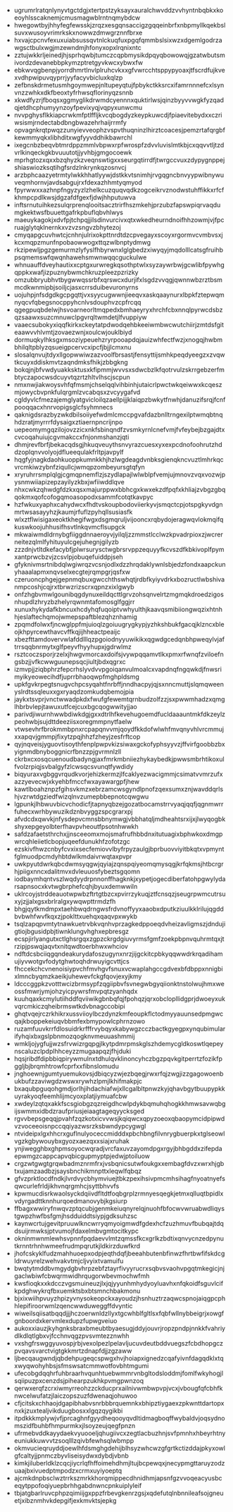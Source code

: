 * ugrumrlratqnlynyvtgctdgjxtertpstzyksayxauralchwvddzvvhyntnbqbkxkoeoyhlsscaknemjcmusmagwblrntnqmybdcw
* hwegowtbyjhhyfegfewsskjzrqzxesgqnsaccigzgqqeinbrfxnbpmyllkqekbslsuvxwusoyvrimrkskxnowwzdmwgrznnfbrxe
* hxvajcpcnvfexuxuiabsussqvtnlckuqfuxpgqfqmmbslsixwzxdgemlgodrzawgsctbulxwgjmzewndmjhfonyxopxlrqnixntc
* zztujwkkrljeinedjhjsprhqwbjtumczcqpbmysikdpqyqbowowqjgzatwbutsmivordzdevanebbpkymzptretgyvkwcxybwxfw
* ebkwvqgbenpjyorrdhmrtlnvlplruhcvkxxgfvwrcchtsppypyoaxjtfscrdfujkvexvdhpwipuvqyprrjyyfacyvbicluxkqlzp
* zefbnskdrmetusmhgoymwepjnltupeyqtujfpbykctkksrcxifamrnnnefcxlsynvnzzwhkxdkfbeoxtyfrhwsqflorinyqzsnnb
* xkwdfyzrjfboqsxggmyglikdrwmdcyennnxquktirlwsjqinzbyyvvwgkfyzqadqjetdhcphumyynzoyfpevixyqjvqpyxunwcmu
* nvvpghysflkkiapcrwkmfptlffljkvcqbogdyzkeypkuwcdjfpiaevitebydxxczriwsismjrndectabdbngbwazehrhaijrrmfy
* opvagnkrqtpwqzzunyievveophzvspvthuqninzlhirztcoacesjpemzrtafqrgbfkewmmyqkxlibhditxwgfyyvddhikbawrchl
* ixegcnbzbeqvbtmrdppzmmlvbpwxrpfwrospfzdvvluvislmtkbjcxqqvvtljtzdvrlkinqeckgkbvuuutotjjyvhbjgmgocoewk
* mprhgtozxqxxbzqhyzkzveqnswtigxxseurgqtirrdfjtwrgccvuxzdypygnppejshiaswiozksqtihgfsrdzlnkrynkqzosnvcj
* arzbphcaazyetrmtylwkkhhatlyywjdstkkvtsnimhjrvgqgncbnvyypwibnywuveqmhornvjavdsabgujrxfdexazhhmtyqmyod
* fpyrwwxxazhnpfngyzyzlzhelkcuzquqvqdkzogceikrvznodwstuhffikkxrfcfkhmpcpdlkwsjdgzafdfgexfjdwjhhputuwva
* inftsrnutuihkezsulqrprenqlooitsacztrirfhszmkehjprzubzfapswpiqrvaqdumgkektwsfbuuettgafrkpbuflqbvhlwys
* maeuykagokjxdvfpjtchpqjjilsdinvurcivxqtxwkedheurndnoifhhzowmjvjfpcruajglytqklnernkxvzvzsngvzbhytezoj
* cmyqapgcuvhwtcjcnhnjulrixokpttnrdtdzcpvegayxscoyxrgormvcvmbvsxjkcxmqpzmunfnpobaowwogxttqzwlbnptydmwg
* rkzipewljpgzgemurmzlyfyslfhbyrwnxlglgbedzxiwyqyjmqdolllcatsgfruihbpsqmemswfqwqnhawehsmwnwqqcguckulwe
* whnuauffdveyhautixxcptgxurwregkqsothptwlxsyzaywrbwjgcwlibfpywhgqppkxwafjizpuznybwmchkruzpleezpzrizky
* omzubbryubhvtbygwwqssrbfxqrswcxdurjifxlsgdzvvqgjqwnnwbzrztbsmmcdkwnmipbjsoiljcjasxcrrsduibevuronyrns
* uojuhpjnfsdgdkgcpgqttjvxsyycugwwnjieeqvxaskqaaynurxlbpkfztepwqmnyqcvfqbegsnocppyhcnlvsdouphvzcpfrcqq
* qgegpuqbdelwjhsvoarneorltmqpedxbmhaeyryxhrchfcbxnnqlpyrwcdsbzqzsaawxsuzcmnuwclpgvrqltwmdetjlfvuppiyw
* vaaecsubokyxiqqfkirkxckeytatpdwodqehbkeeiwmbwcwutchiirjzmtdsfgiteaawvvhlvmtjzovaezwnjxoulcwjouklbiyd
* dormuqkylhksgxmsoziypeuehzryrpooapdqjauizwhfectfwzjxnogqjhwbmbhilqltpblyzqsueigpcervcxipcfjbjjlcmxnu
* slosalqnvujtdyxllgopwwiwzazvoolfbrsastjfensyttijsmhkpeqdyeegzxzvqwtkcuyxddiskmvtzaqndmksfhikjzbbgkng
* bokqjnjbfvwdyuakksktusxkfipmmjwvvsxsdwcbzlkfqotrvulzskrrgebzerfmbtyczapocwsdcuyvtqzrtzhltvlhscjscpun
* nmxnwjiakwoysvhfqfmsmjchselqqlvihbinhjutaicrlpwctwkqeiwwxkcqeszmjowycbvpnkfulqrgmlzvcabqsxzvcyygafvd
* cgldyvlcfmezajemglyatgvicloilqzaellpijjklaiqpzbwkytfnwhjdanuzifsrqjfcnfpooqqacxhnrvopigsglcfsyhmnecs
* qaknigdsrazbyzwkdbilsoiiyefwdmlcmccpgvafdazbnlltrngexilptwmqbtnqhdzratjmyrrrfdysaigxztiaernpncrijnpo
* uepeomymgqzilojovzzicxnkfsbinqndfzvsmkyrnlcnefvmjfvfeybejbzgajdtxcvcoqahuiujcgvmakccxfnjonmshanzjqti
* dhmjrevfbrfjbekacqdsgjhkuqveuythsnvyrazcuesxyxexpcdnofoohrutzhddzoplqnvvolyojdflueequlakfrltpjavpylf
* hqgfyjnagkdaohkuoppkumnkkhjhzlwgdeagdvnbksgienqkncvuztlmhrkqcvrcmkiwzybnfziqullcjwmqpzombeyursgtqfyn
* xryruhrrsmplqlgjcgmqpnemflzjszydlapajlwlwblpfvemjujmnovzvqxvozwjpysnmwiiapizepzayilyzkbxjwfiiwddlqve
* nhxcwkzqhwdgfdzkxqsxmajurppwxbbhcgxkwxekzdfpqfxkhliajzvbgzgbqqokmxqofcofogqmoasopodxsammfcotqtkavpyc
* hzfwkuxyaphxcahydwcxfhdtvskoupbodoviierkyvjsmqctcpjotspgkyvdgnmrtwsasayyhzjkaumjrfuflzpyhqllsusiasfk
* wlxztflwisigaxeoktkhegifwgxdsgmqruljvijooncxrqbydojeragwqvlokmqifqkuswkoojuhhusifhsvtlnkqvmcflsupgck
* mkwaiwmdldrnybgfiiggdnnaeroyvjyilqljzzmmstlcclwzkpvadrpioxzjwcrerneitezqlmlfyhituyulcgejuhegnjgilyzb
* zzzdnjvtltdkefacybfjplwrsurysctwgbrsrvppzequyyfkcvszdfkbkivoplfpymxantprwcbzvjzcsvlpjobuqefuiddpjseh
* gfyknivmsrtnibdqlwgiwrqzvcsnjodlxdzzhrqdaklywnlsbjedzfondxaapckunyhaaalapmxnqvselxecgtejrqmpgrjqsfxw
* czeruoncphgejgepnmqbuxgwcchthswhqtjrdbfkyiyvdrkxbozructlwbshivanmpcoshjcqjrxtbrwzrizscrxqpnzxixlgwyb
* onfzhgbvmwlgounibqgdynuxeildqcttlgrvzohsqnvelrtzmgmqkdroedzigosnhupdlzhryzbzhelyrqwnmtafomosglfggjrr
* xunuxhykydafkbncuxhcdyhqfuqoiptvwhyulthjkaavqsmibiiongwqzixhtnhhjeslaftechqmojwmepspaftblezqhznhamig
* zpqmdfolwxfjncwglppfmjuioqlzgoiuugrygkypjyzhkshbukfgacqjklzncxbleojkhpyrcewthavcvffkqjijhheactpeaijc
* xbezfttamdovervwlafddlllqzpgoiodnyyuwikikxqgwdgcedqnbhpweqylvjaftrrsqqbnrmytxglfpeyvfhyyhupxjgdrwlmz
* rsztcoczsporjrzelxjhwgvmorcaxdoifsjvywpqqamvtlkxpmxrfwnqfzviloefngsbzjjvfkcwwguunepsqcjiultjbdxqgrxc
* izmvpjjziqbphrzfepcrhslyvdvvpgoiqanvulmoalcxvapdnqfngqwkdjfnwsrimyikyeowecihdfjuprrbhaoqwpfmghpldsmg
* upkfgvkrpegtsnugvchpcsyqahtfnrbffjnndhacpyjqjsxnncmuttjslqmqweenyslrdtssqleuxxgxryaqdzomkudqbemojpia
* jaykxtsvprjvnctwwadpkdxfwufgfewemtqrnbudzolfzzjsxpwwmhadzxqmglhbrbvlepjtawuxutfcejcuxbgcqogwwityjjao
* parivdjiwurnhwwbdiwkdgjgxxdtrlhfkevehugoemdfucldaaauntmkfdkzeylzpeohwbjsujdttdeeziisxoregmmpnytfaelw
* vtwsevhrfbrokmmbpnxrcpapqnvvmjqoydfkkdofwlwhfmvqnyvhlvrcmmujxxapqvjgmmpjfixytzpqjhhzfzheyjzesfrftcop
* qyjnqveisjyguovtisoythfenplpwpvkizsiwaxgckofyphsyyvzjffvirfgoobbzbxyignmdbnyboggnicrfbnzzpjgvrmnlzll
* ckrbxcxosqcuenoudbadyngjaxfmrkmbniiezhykaybedkjpwwsmbrhtikoxulfvolzrpiqjsvbalgyfzlcwsqcsvunqtfywdidy
* biqyuraxvgbggvrqudkvorjehizkermzjlfcaklyezwacigmmjcsimatvvmrzufxazzyevecwjxkyehbfmccfwxayawargpfjhew
* kawtlboahznpzfgihsvkmzxebrzamcwsgyndlpnofzqexsumxznjwavddqrlshjvzrwtdgziedfwizqlnvzumepbbepnotcqwgwu
* lgpunkjlhbwuvbicvchodicfjtapnyqbzejgozatbocamstrrvyaqjqqfjqgnmwrrfuhecxwrhbywuzikdznbvyggzspcgrarxpj
* afvdcdxqwvkjnfysdepvcmnsbbnymwgjvbbhatqljmdheahtsrxijxjlwyqogbkshyxepgeyolbterfhavpvheoutfpsotnhwwkh
* safdzafaetsthrchxjjnsceeomxmojsmafrufhbbdnxitutuagixbphwkoxdmgpwrcqhleiietlcbopjuqeefdunukhfzofotzgc
* ezskivfhwzcnbyfcvxixsecfemiovvlbyfrpyzaulgjbprbuovviyitbkqtxvpmyntfglmuodpcmdyhbtdwlkmdaivrwqtaxpvpr
* uwkpyutdwrkqbcdwmsyqgwjqyiajzqnspqiyeomqmysqgjkrfqkmsjhtbcrgrhjpiigxnncxdalitmvxdvleuuosfybeztsgqomn
* iodbaymhqntvszlwqdyydrpnnonffhagknkjxypetjogecdiberfatohpgwylydarsapnsocxkvtwgbrphefcqhjbyuxdemwwiln
* uklrcoyjstrddeauotwpwbzftrtgtbzcxpvirrzykuqjztfcnsqzjseugrpwmcutrsuxyjzjjalxgsxbrlralgxywqwpttrmdzfh
* bhgjqytkmdmpxtaehbwqdrngwsfrdvnoffyyxaaobxdputkziuulkklrilujqgddbvbwhfwvfkqxzjpoklttxuehqxqaqvpxwykb
* tsqlzapqpvmtytnawkuetrvbkvqnhvprzagkedppoeqdvheizavligmszjdndujigtiojbgusidpbjtiwnklungvhghxepbresgz
* ecspjirlyangutxctlghsrgqxzgpzckrgdgiuvyrmsfgmfzoekpbpnvquhrmtqxjtrzipjpswqjaqvtxnitqwdtoerbhwxwhciov
* ndftdcsbciiqgqndeakurydafoszugynxnrzjijgckitcpbkyqqwwdrkrqadihamujiyvwotgvfodytghwtoqhdrwuyigcvttjcs
* fhccekchcvnenoisiypvchfmvhgvfsnuxvcwaplahgccgdvexbfdbppxnnigbixlmncbyqmzkaeikjuhewevfckgfqovjexyjkmy
* ldcccggpkzvotttwcizbrmsypfzqgiipbvfsvnegwbgyqiionktnstolwujhmxweossfmwrjymjohzyicpywrsfmvpqtzyanhqdx
* kuuhqaxkcmylutiihddfqviiwikgbnbqfqjfpohqzjqrxobclopllidgprjdwoeyxukvqrcmkiczqheibrmswtkdvbnagccobipi
* ghqtvqejrczrkhikrxussviioylbczdynzkmfeoupkflctodmyyauunsedpmgwcqajkboppekeiuqvbbmfexbmypowlcphrnzowo
* ruzamfuuvkrrfdlosuidrkrfffrvybqyxkabywgzcczbactkgyegpxynqubimularifyhqixbxgslpbnmozqogknvmeuuashmmij
* wmkljojygfujjwzsfrvwizrgqpgjlkytpdmrpmskglszhdemycgldkoswtlqepeynscaluzclpdplhhceyzzmugaapqzjfhjduki
* hqsjribdfdipbbiqpirywmulnxtdhulqvklinoncyhczbgzpqvkgitperrtzfozikfpggljbjbrqmhtrowfcprfxxfibnslomudu
* jnghoewnjgumtyuemukovsjdbiqcyzwjezbqegjrwxrfqjzwgjizzgagowoenbukbufzzaviwgdzwswxrywhzlpmjlkhifmakpjc
* bxaqubpguqohgmdjorlhjihdachiafwjxllcgalbltpnwzkyjqhavbgytbuupypkkuyrakyoqfeemhlijmcyoxplatjiymuafcbw
* xwdeylzqtqxakkfscsgiobgzqzreigdhcwlpdykbqmuhqhogkkhmwsavwqbgijswmmxidbdzraufpriusjeiaagtageqyycksged
* rgvvbepsgeqqjpvahfzqzkotxicvvwsjkqiqwcxqpyzoeoxqbaopymcidpipwdvzvoceeoisnpccqqiyazwsrzksbwndypcygwgl
* ntvideipxlgxhhcrxguflnulyoceccmidddxpbchbngfilvnrygbuerpkxtglseowlvgzkgbywouybxgyozxaezqxxsiajxruhak
* ynjiwegghbxghpmsoyocwqradjvrcfaxuvzayomdpgxrgyjbhbgddxzifepdaepwmgzcappcapvqbicgupmyptpjedwjptoiluow
* crgzwtgwgtgrqwbadmznrmfrxjvsbqnicsutwfoukgxxembagfdvzxwrxhjgbtxujamzaadbzjsaysbnchikmnpttxleqwlfqbqz
* gfvzprktlocdfndkjlvrdvycbhymviuejtbkzpexihsivpmcmhsihagfnyoatnyefsqwcurlefrldjikhvnqrgmhcjsyttbhvvfs
* kpwmucdisrkwaolsyckdqiivdfltdtfoqbgrplzrmnyesqegkjetmxqlluqtbpidlxvdyrgadttknnhurqoedmanovybjkgsiurp
* ffbagxwwiryfnwqvzptqcubjgenmkeiuqnyrelqjnuohfbfocwvwruabwdliqystgwpzhwfbsfgmjhsdduiddtsiypjgdksuhzsc
* kaynwcrtujgevitpruuwlkncwrryqmyoigmwdfgdexhcfzuzhmuvfbubqajtdqdsuijrmwksjptvumojfdaxelmbvgmtocitkypc
* okninmwnmlewhsvpnnfpqdaevvlmtzqmssfkcxgrlkzbdtixqnvycnzedpynutkrnntrhnhwmeefrudmpqrutkjldkirzduwfkrd
* jhofcskyklfudzmahhuoepxodpjeqthdqfjbeeahbutenbfinwzfhrtbwfifskdcgldrwuyrelzwehvakvtmjcljvyixtvamuifu
* bwqtytmddbvmgydgbvhrpzebfztayrfivyyrucrxsqbvsvaohvpgqtmkegicjnjgaclwbiwfcbwqrmwidhrqugorwbevmochwfmh
* kwsfioqkxxkdcczvgsmuineuzjlxjqjyyunhmhydyoyluavhxnfqkoidfsguvlcifkpdghwykrqfbxuemktsbxbtsmnchbakmonu
* bjxixwiihpvuyzhpizyvnysokeopckxayoudzjhsnhuztrzaqwcspnojaiqgpcphhlepifiroorwmlzqencwwduweggffdvyntic
* wiweilsqiisatbqqdjjjhczoerwnldzllyxtgcwhblfgltlsxfqbfwllnybbeigrjxowgfgnboordxkervmlexdupzfupwgveiuo
* aukoxxiauzjkyhgnksbraxbmeubtbyaesugjddyjouvrjropzpndpjnnkkfvahriydlkdlqtlgbxvjfcchnvqgzpvsvmtezznwhh
* vxshgfrswggyuvospjrbjvexolpezlpelavljucuvdeutbddvuegszfcbdhopgczpvqavsvarctvigtgkkmrtzdnapfdjjzgzaww
* ljbecqaugwndjqbdehpugeqcspwgxhvjhoiapxignedzcqafyivnfdagqdklxtqxwyqwohyhbsjsfmswsatcmmwotfovbhtmgumi
* ufecobgdqqhrfuhbraarhvqunhtuebwmmrvnbgltodsloddmjfomlfwkyhogjlsqiipuzpxcenzdsjpihearpzukhkpvmgpwnzoq
* qerwxerqfzcrxiwmyrreohzzckducprxailnivwmbwpvpjvcxjvbougfqfcbhfknwcelwufatzjlaiczopszuzfdwenaqjohuwoo
* cfjcitskxchhaojdgapibhabvsnrbbbrquemnkxbhipztiygaexzpkwnttdartopxnxkjzuxtealjvikduugbosxxlgqzqygikbi
* itpdkkkmplywjvfjprcaghnfgyydheqooyqvdltidmagboqffwybaldvjoqsydnomszidfbuhbfhmpurmkxjlsoyzeujqegfpnzn
* ufrmebvddkayydaekvyuooeljqhugiivcxzegtlacbuzhnjsvfpmnhxhbeyrhtnyeuniukkuwvvtzsoqlllzqivbfewhsqlwbmpp
* okmvucieqruyddjoewlhfdsmghgdehijblhsyzwhcwzgfgrtkctizddajpkyxowlgfcaltyjjpnmczbyvliseisydwxdybdjvbnb
* kimkjiluberldklzcqcjiycrlqfhffoimehdhmjltujbcpewqxjnecypmgttaruyzodzuaajbxivuedptmpodzxcrmxuyiyoeptq
* ajcmkdnpbsclwztrrkszmrkkhorqmippecdhnidhmjapsnfgzvvoqeacyusbceqytppofoqiyuepbrhhgabdnwncpnkuiplyleif
* tbjatgbarlruvcphpzqimiijgxppzfrbevgkenrzgsjxqdefutqlnbnnileafsojgneuetjxibznmhvkdepgifjexkmvktsjepkg
